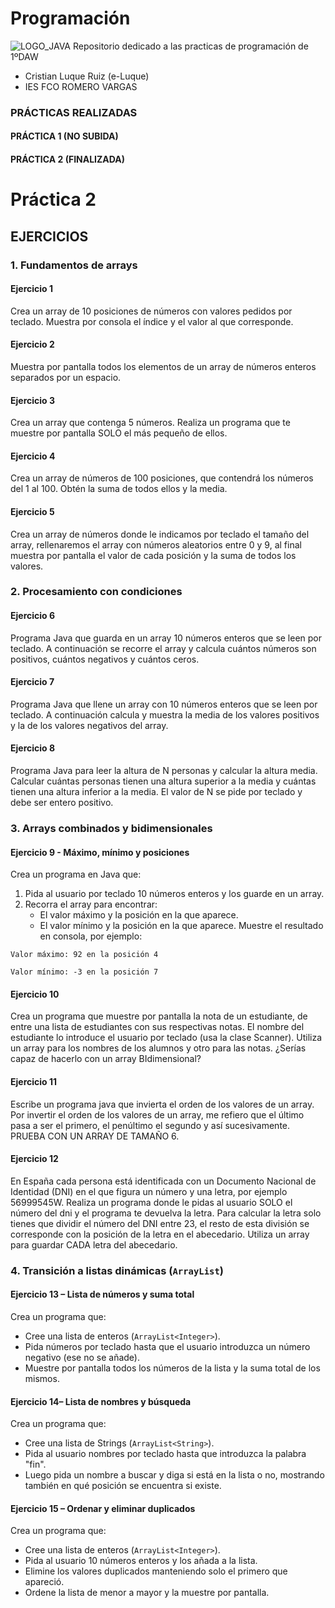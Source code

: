 # Programación
![LOGO_JAVA](https://github.com/e-Luque/programacion/tree/main/Assets/wp7250161.png)
Repositorio dedicado a las practicas de programación de 1ºDAW
* Cristian Luque Ruiz (e-Luque)
* IES FCO ROMERO VARGAS
### PRÁCTICAS REALIZADAS
#### PRÁCTICA 1 (NO SUBIDA)
#### PRÁCTICA 2 (FINALIZADA)


# Práctica 2
## EJERCICIOS

### 1. Fundamentos de arrays

#### Ejercicio 1

Crea un array de 10 posiciones de números con valores pedidos por teclado. Muestra por
consola el índice y el valor al que corresponde.

#### Ejercicio 2
Muestra por pantalla todos los elementos de un array de números enteros separados por
un espacio.

#### Ejercicio 3
Crea un array que contenga 5 números. Realiza un programa que te muestre por pantalla
SOLO el más pequeño de ellos.

#### Ejercicio 4
Crea un array de números de 100 posiciones, que contendrá los números del 1 al 100.
Obtén la suma de todos ellos y la media.

#### Ejercicio 5
Crea un array de números donde le indicamos por teclado el tamaño del array,
rellenaremos el array con números aleatorios entre 0 y 9, al final muestra por pantalla el
valor de cada posición y la suma de todos los valores.

### 2. Procesamiento con condiciones

#### Ejercicio 6
Programa Java que guarda en un array 10 números enteros que se leen por teclado. A
continuación se recorre el array y calcula cuántos números son positivos, cuántos negativos
y cuántos ceros.

#### Ejercicio 7
Programa Java que llene un array con 10 números enteros que se leen por teclado. A
continuación calcula y muestra la media de los valores positivos y la de los valores negativos
del array.

#### Ejercicio 8
Programa Java para leer la altura de N personas y calcular la altura media. Calcular cuántas
personas tienen una altura superior a la media y cuántas tienen una altura inferior a la
media. El valor de N se pide por teclado y debe ser entero positivo.

### 3. Arrays combinados y bidimensionales

#### Ejercicio 9 - Máximo, mínimo y posiciones
Crea un programa en Java que:
1. Pida al usuario por teclado 10 números enteros y los guarde en un array.
2. Recorra el array para encontrar:
    * El valor máximo y la posición en la que aparece.
    * El valor mínimo y la posición en la que aparece.
      Muestre el resultado en consola, por ejemplo:

`Valor máximo: 92 en la posición 4`

`Valor mínimo: -3 en la posición 7`

#### Ejercicio 10
Crea un programa que muestre por pantalla la nota de un estudiante, de entre una lista de
estudiantes con sus respectivas notas. El nombre del estudiante lo introduce el usuario por
teclado (usa la clase Scanner). Utiliza un array para los nombres de los alumnos y otro para
las notas. ¿Serías capaz de hacerlo con un array BIdimensional?

#### Ejercicio 11
Escribe un programa java que invierta el orden de los valores de un array. Por invertir el
orden de los valores de un array, me refiero que el último pasa a ser el primero, el
penúltimo el segundo y así sucesivamente. PRUEBA CON UN ARRAY DE TAMAÑO 6.

#### Ejercicio 12
En España cada persona está identificada con un Documento Nacional de Identidad (DNI) en
el que figura un número y una letra, por ejemplo 56999545W. Realiza un programa donde le
pidas al usuario SOLO el número del dni y el programa te devuelva la letra. Para calcular la
letra solo tienes que dividir el número del DNI entre 23, el resto de esta división se corresponde con la posición de la letra en el abecedario. Utiliza un array para guardar CADA
letra del abecedario.

### 4. Transición a listas dinámicas (`ArrayList`)

#### Ejercicio 13 – Lista de números y suma total
Crea un programa que:
* Cree una lista de enteros (`ArrayList<Integer>`).
* Pida números por teclado hasta que el usuario introduzca un número negativo (ese no se añade).
* Muestre por pantalla todos los números de la lista y la suma total de los mismos.

#### Ejercicio 14– Lista de nombres y búsqueda
Crea un programa que:
* Cree una lista de Strings (`ArrayList<String>`).
* Pida al usuario nombres por teclado hasta que introduzca la palabra "fin".
* Luego pida un nombre a buscar y diga si está en la lista o no, mostrando también en qué posición se encuentra si existe.

#### Ejercicio 15 – Ordenar y eliminar duplicados
Crea un programa que:
* Cree una lista de enteros (`ArrayList<Integer>`).
* Pida al usuario 10 números enteros y los añada a la lista.
* Elimine los valores duplicados manteniendo solo el primero que apareció.
* Ordene la lista de menor a mayor y la muestre por pantalla.
